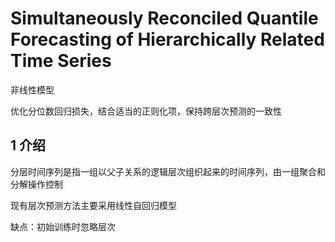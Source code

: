 # Simultaneously Reconciled Quantile Forecasting of Hierarchically Related Time Series

非线性模型

优化分位数回归损失，结合适当的正则化项，保持跨层次预测的一致性

## 1 介绍

分层时间序列是指一组以父子关系的逻辑层次组织起来的时间序列，由一组聚合和分解操作控制

现有层次预测方法主要采用线性自回归模型

缺点：初始训练时忽略层次